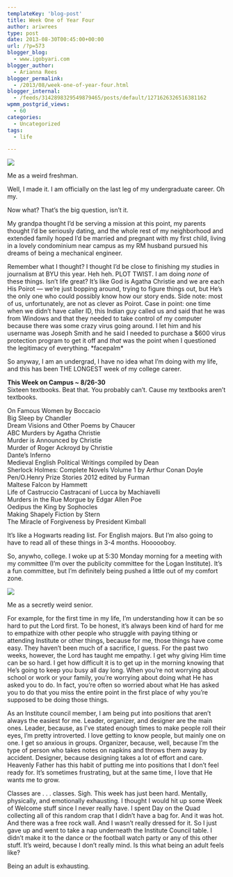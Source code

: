 ```yaml
---
templateKey: 'blog-post'
title: Week One of Year Four
author: ariwrees
type: post
date: 2013-08-30T00:45:00+00:00
url: /?p=573
blogger_blog:
  - www.igobyari.com
blogger_author:
  - Arianna Rees
blogger_permalink:
  - /2013/08/week-one-of-year-four.html
blogger_internal:
  - /feeds/3142898329549879465/posts/default/1271626326516381162
wpmm_postgrid_views:
  - 60
categories:
  - Uncategorized
tags:
  - life

---
```

[![](https://www.igobyari.com/wp-content/uploads/2013/08/menews.jpg)](https://www.igobyari.com/wp-content/uploads/2013/08/menews-1.jpg)

Me as a weird freshman.

Well, I made it. I am officially on the last leg of my undergraduate career. Oh my.

Now what? That’s the big question, isn’t it.

My grandpa thought I’d be serving a mission at this point, my parents thought I’d be seriously dating, and the whole rest of my neighborhood and extended family hoped I’d be married and pregnant with my first child, living in a lovely condominium near campus as my RM husband pursued his dreams of being a mechanical engineer.

Remember what I thought? I thought I’d be close to finishing my studies in journalism at BYU this year. Heh heh. PLOT TWIST. I am doing _none_ of these things. Isn’t life great? It’s like God is Agatha Christie and we are each His Poirot — we’re just bopping around, trying to figure things out, but He’s the only one who could possibly know how our story ends. Side note: most of us, unfortunately, are not as clever as Poirot. Case in point: one time when we didn’t have caller ID, this Indian guy called us and said that he was from Windows and that they needed to take control of my computer because there was some crazy virus going around. I let him and his username was Joseph Smith and he said I needed to purchase a $600 virus protection program to get it off and _that_ was the point when I questioned the legitimacy of everything. \*facepalm\*

So anyway, I am an undergrad, I have no idea what I’m doing with my life, and this has been THE LONGEST week of my college career.

**This Week on Campus ~ 8/26-30**  
Sixteen textbooks. Beat that. You probably can’t. Cause my textbooks aren’t textbooks.

On Famous Women by Boccacio  
Big Sleep by Chandler  
Dream Visions and Other Poems by Chaucer  
ABC Murders by Agatha Christie  
Murder is Announced by Christie  
Murder of Roger Ackroyd by Christie  
Dante’s Inferno  
Medieval English Political Writings compiled by Dean  
Sherlock Holmes: Complete Novels Volume 1 by Arthur Conan Doyle  
Pen/O.Henry Prize Stories 2012 edited by Furman  
Maltese Falcon by Hammett  
Life of Castruccio Castracani of Lucca by Machiavelli  
Murders in the Rue Morgue by Edgar Allen Poe  
Oedipus the King by Sophocles  
Making Shapely Fiction by Stern  
The Miracle of Forgiveness by President Kimball

It’s like a Hogwarts reading list. For English majors. But I’m also going to have to read all of these things in 3-4 months. Hoooooboy.

So, anywho, college. I woke up at 5:30 Monday morning for a meeting with my committee (I’m over the publicity committee for the Logan Institute). It’s a fun committee, but I’m definitely being pushed a little out of my comfort zone.

[![](https://www.igobyari.com/wp-content/uploads/2013/08/firstlast.jpg)](https://www.igobyari.com/wp-content/uploads/2013/08/firstlast-1.jpg)

Me as a secretly weird senior. 

For example, for the first time in my life, I’m understanding how it can be so hard to put the Lord first. To be honest, it’s always been kind of hard for me to empathize with other people who struggle with paying tithing or attending Institute or other things, because for me, those things have come easy. They haven’t been much of a sacrifice, I guess. For the past two weeks, however, the Lord has taught me empathy. I get why giving Him time can be so hard. I get how difficult it is to get up in the morning knowing that He’s going to keep you busy all day long. When you’re not worrying about school or work or your family, you’re worrying about doing what He has asked you to do. In fact, you’re often so worried about what He has asked you to do that you miss the entire point in the first place of why you’re supposed to be doing those things.

As an Institute council member, I am being put into positions that aren’t always the easiest for me. Leader, organizer, and designer are the main ones. Leader, because, as I’ve stated enough times to make people roll their eyes, I’m pretty introverted. I love getting to know people, but mainly one on one. I get so anxious in groups. Organizer, because, well, because I’m the type of person who takes notes on napkins and throws them away by accident. Designer, because designing takes a lot of effort and care. Heavenly Father has this habit of putting me into positions that I don’t feel ready for. It’s sometimes frustrating, but at the same time, I love that He wants me to grow.

Classes are . . . classes. Sigh. This week has just been hard. Mentally, physically, and emotionally exhausting. I thought I would hit up some Week of Welcome stuff since I never really have. I spent Day on the Quad collecting all of this random crap that I didn’t have a bag for. And it was hot. And there was a free rock wall. And I wasn’t really dressed for it. So I just gave up and went to take a nap underneath the Institute Council table. I didn’t make it to the dance or the football watch party or any of this other stuff. It’s weird, because I don’t really mind. Is this what being an adult feels like?

Being an adult is exhausting.